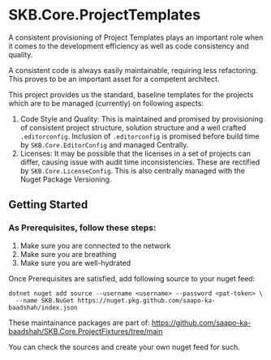 # SKB.Core.ProjectTemplates
A consistent provisioning of Project Templates plays an important role 
when it comes to the development efficiency as well as code consistency and quality.

A consistent code is always easily maintainable, requiring less refactoring. 
This proves to be an important asset for a competent architect.

This project provides us the standard, baseline templates for the projects which are 
to be managed (currently) on following aspects:
1. Code Style and Quality:
   This is maintained and promised by provisioning of consistent project structure, solution
    structure and a well crafted ``.editorconfig``. Inclusion of ``.editorconfig`` is promised 
    before build time by ``SKB.Core.EditorConfig`` and managed Centrally.
2. Licenses:
    It may be possible that the licenses in a set of projects can differ, causing issue with 
   audit time inconsistencies. These are rectified by ``SKB.Core.LicenseConfig``. This is also 
   centrally managed with the Nuget Package Versioning.


## Getting Started
### As Prerequisites, follow these steps:
1. Make sure you are connected to the network
2. Make sure you are breathing
3. Make sure you are well-hydrated

Once Prerequisites are satisfied, add following source to your nuget feed:
```shell
dotnet nuget add source --username <username> --password <pat-token> \
  --name SKB.NuGet https://nuget.pkg.github.com/saapo-ka-baadshah/index.json
```
These maintainance packages are part of:
https://github.com/saapo-ka-baadshah/SKB.Core.ProjectFixtures/tree/main

You can check the sources and create your own nuget feed for such.